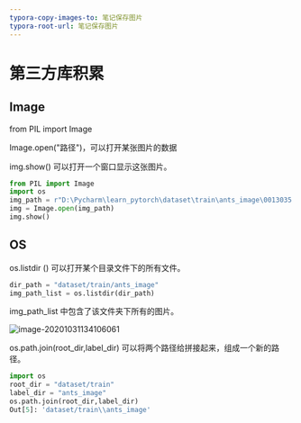 ```yaml
---
typora-copy-images-to: 笔记保存图片
typora-root-url: 笔记保存图片
---
```


# 第三方库积累

## Image



from  PIL import Image

Image.open("路径")，可以打开某张图片的数据

img.show()     可以打开一个窗口显示这张图片。

```python
from PIL import Image
import os
img_path = r"D:\Pycharm\learn_pytorch\dataset\train\ants_image\0013035.jpg"
img = Image.open(img_path)
img.show()
```







## OS

os.listdir ()   可以打开某个目录文件下的所有文件。

```python
dir_path = "dataset/train/ants_image"
img_path_list = os.listdir(dir_path)
```

img_path_list  中包含了该文件夹下所有的图片。

![image-20201031134106061](/image-20201031134106061.png)

os.path.join(root_dir,label_dir)    可以将两个路径给拼接起来，组成一个新的路径。

```python
import os 
root_dir = "dataset/train"
label_dir = "ants_image"
os.path.join(root_dir,label_dir)
Out[5]: 'dataset/train\\ants_image'
```

